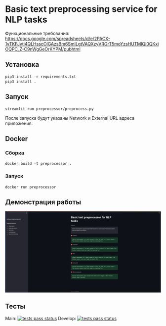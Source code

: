 # Basic text preprocessing service for NLP tasks
Функциональные требования:
https://docs.google.com/spreadsheets/d/e/2PACX-1vTKFJyti4QLHsscOlGAzsBm6SmILgtVAQXzyVRGrT5moYzsHUTMlQi0QKxiOQPC_Z-C9nWgGeOrKYPM/pubhtml

## Установка
	pip3 install -r requirements.txt
	pip3 install .

## Запуск
	streamlit run preprocessor/preprocess.py

После запуска будут указаны Network и External URL адреса приложения.
## Docker
### Сборка
	docker build -t preprocessor .
### Запуск
	docker run preprocessor

## Демонстрация работы
![example](/img/example.png)

## Тесты
Main: [![tests pass status](https://github.com/nikiens/SELabs/actions/workflows/tests.yml/badge.svg?branch=main)](https://github.com/nikiens/SELabs/actions/workflows/tests.yml)
Develop: [![tests pass status](https://github.com/nikiens/SELabs/actions/workflows/tests.yml/badge.svg?branch=develop)](https://github.com/nikiens/SELabs/actions/workflows/tests.yml)